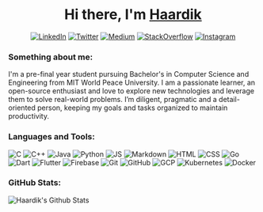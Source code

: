 <div align="center">
   <h1>Hi there, I'm <a href="https://github.com/haardikdharma10">Haardik</a></h1>
   <p><a href="https://www.linkedin.com/in/haardik-dharma" target="_blank"><img alt="LinkedIn" src="https://img.shields.io/badge/linkedin-%230077B5.svg?&style=for-the-badge&logo=linkedin&logoColor=white" /></a> <a href="https://twitter.com/haardikdharma10" target="_blank"><img alt="Twitter" src="https://img.shields.io/badge/twitter-%231DA1F2.svg?&style=for-the-badge&logo=twitter&logoColor=white" /></a>  <a href="https://medium.com/@dharmahaardik08" target="_blank"><img alt="Medium" src="https://img.shields.io/badge/medium-%2312100E.svg?&style=for-the-badge&logo=medium&logoColor=white" /></a> <a href= "https://stackoverflow.com/users/13811930/haardik-dharma?tab=profile" target="_blank"><img alt="StackOverflow" src="https://img.shields.io/badge/stack%20overflow-FE7A16?logo=stack-overflow&logoColor=white&style=for-the-badge" /></a> <a href="https://www.instagram.com/haardikdharma10" target="_blank"><img alt = "Instagram" src="https://img.shields.io/badge/instagram-%23E4405F.svg?&style=for-the-badge&logo=instagram&logoColor=white" /></a>
</p>
  </div>
  
### Something about me:

I'm a pre-final year student pursuing Bachelor's in Computer Science and Engineering from MIT World Peace University. I am a passionate learner, an open-source enthusiast and love to explore new technologies and leverage them to solve real-world problems. I’m diligent, pragmatic and a detail-oriented person, keeping my goals and tasks organized to maintain productivity.

### Languages and Tools:

<p><img alt="C" src="https://img.shields.io/badge/c%20-%2300599C.svg?&style=for-the-badge&logo=c&logoColor=white" /> <img alt="C++" src="https://img.shields.io/badge/c++%20-%2300599C.svg?&style=for-the-badge&logo=c%2B%2B&logoColor=white" /> <img alt="Java" src="https://img.shields.io/badge/java-%23ED8B00.svg?&style=for-the-badge&logo=java&logoColor=white" /> <img alt="Python" src="https://img.shields.io/badge/python%20-%2314354C.svg?&style=for-the-badge&logo=python&logoColor=white" /> <img alt="JS" src="https://img.shields.io/badge/javascript%20-%23323330.svg?&style=for-the-badge&logo=javascript&logoColor=%23F7DF1E" />  <img alt="Markdown" src="https://img.shields.io/badge/markdown-%23000000.svg?&style=for-the-badge&logo=markdown&logoColor=white" /> <img alt="HTML" src="https://img.shields.io/badge/html5%20-%23E34F26.svg?&style=for-the-badge&logo=html5&logoColor=white" /> <img alt="CSS" src="https://img.shields.io/badge/css3%20-%231572B6.svg?&style=for-the-badge&logo=css3&logoColor=white" /> <img alt="Go" src="https://img.shields.io/badge/go-%2300ADD8.svg?&style=for-the-badge&logo=go&logoColor=white" /> <img alt="Dart" src="https://img.shields.io/badge/dart-%230175C2.svg?&style=for-the-badge&logo=dart&logoColor=white" /> <img alt="Flutter" src="https://img.shields.io/badge/Flutter%20-%2302569B.svg?&style=for-the-badge&logo=Flutter&logoColor=white" /> <img alt="Firebase" src="https://img.shields.io/badge/firebase%20-%23039BE5.svg?&style=for-the-badge&logo=firebase" /> <img alt="Git" src="https://img.shields.io/badge/git%20-%23F05033.svg?&style=for-the-badge&logo=git&logoColor=white" /> <img alt="GitHub" src="https://img.shields.io/badge/github%20-%23121011.svg?&style=for-the-badge&logo=github&logoColor=white" />  <img alt="GCP" src="https://img.shields.io/badge/Google%20Cloud-%234285F4?logo=google-cloud&logoColor=white&style=for-the-badge" /> <img alt="Kubernetes" src="https://img.shields.io/badge/kubernetes%20-%23326ce5.svg?&style=for-the-badge&logo=kubernetes&logoColor=white" /> <img alt="Docker" src="https://img.shields.io/badge/docker%20-%230db7ed.svg?&style=for-the-badge&logo=docker&logoColor=white" />  </p>

### GitHub Stats:

<img src="https://github-readme-stats.vercel.app/api?username=haardikdharma10&include_all_commits=true&count_private=true&show_icons=true&line_height=20&title_color=7A7ADB&icon_color=2234AE&text_color=D3D3D3&bg_color=0,000000,130F40" alt="Haardik's Github Stats">
